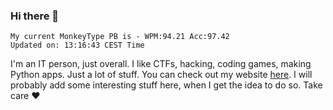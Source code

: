 ### Hi there 👋
<!-- PB START -->
```
My current MonkeyType PB is - WPM:94.21 Acc:97.42
Updated on: 13:16:43 CEST Time
```
<!-- PB END -->
I'm an IT person, just overall. I like CTFs, hacking, coding games, making Python apps. Just a lot of stuff.
You can check out my website [here](https://skill3472.github.io/).
I will probably add some interesting stuff here, when I get the idea to do so. Take care ❤️

